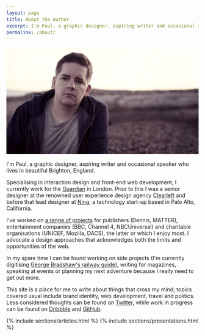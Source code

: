```yaml
---
layout: page
title: About the Author
excerpt: I'm Paul, a graphic designer, aspiring writer and occasional speaker who lives in beautiful Brighton, England.
permalink: /about/
---
```

![The author on Brighton beach, May 2010](/assets/images/about/author.jpg)

I'm Paul, a graphic designer, aspiring writer and occasional speaker who lives in beautiful Brighton, England.

Specialising in interaction design and front-end web development, I currently work for the [Guardian][1] in London. Prior to this I was a senior designer at the renowned user experience design agency [Clearleft][2] and before that lead designer at [Ning][3], a technology start-up based in Palo Alto, California.

I've worked on [a range of projects][4] for publishers (Dennis, MATTER), entertainment companies (BBC, Channel 4, NBCUniversal) and charitable organisations (UNICEF, Mozilla, DACS), the latter or which I enjoy most. I advocate a design approaches that acknowledges both the limits and opportunities of the web.

In my spare time I can be found working on side projects (I'm currently digitising [George Bradshaw's railway guide][5]), writing for magazines, speaking at events or planning my next adventure because I really need to get out more.

This site is a place for me to write about things that cross my mind; topics covered usual include brand identity, web development, travel and politics. Less considered thoughts can be found on [Twitter][6], while work in progress can be found on [Dribbble][7] and [GitHub][8].

<div class="grid grid--elsewhere">
    {% include sections/articles.html %}
    {% include sections/presentations.html %}
</div>

[1]: http://www.theguardian.com/uk
[2]: http://clearleft.com/
[3]: http://ning.com/
[4]: /projects/
[5]: http://bradshawsguide.org/
[6]: https://twitter.com/paulrobertlloyd
[7]: https://dribbble.com/paulrobertlloyd
[8]: https://github.com/paulrobertlloyd